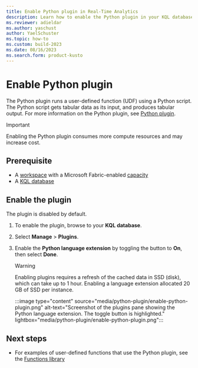 ```yaml
---
title: Enable Python plugin in Real-Time Analytics
description: Learn how to enable the Python plugin in your KQL database.
ms.reviewer: adieldar
ms.author: yaschust
author: YaelSchuster
ms.topic: how-to
ms.custom: build-2023
ms.date: 08/16/2023
ms.search.form: product-kusto
---
```


# Enable Python plugin

The Python plugin runs a user-defined function (UDF) using a Python script. The Python script gets tabular data as its input, and produces tabular output. For more information on the Python plugin, see [Python plugin](/azure/data-explorer/kusto/query/pythonplugin?context=%2Ffabric%2Fcontext%2Fcontext-rta&pivots=fabric).

> [!IMPORTANT]
> Enabling the Python plugin consumes more compute resources and may increase cost.

## Prerequisite

* A [workspace](../get-started/create-workspaces.md) with a Microsoft Fabric-enabled [capacity](../enterprise/licenses.md#capacity)
* A [KQL database](create-database.md)

## Enable the plugin

The plugin is disabled by default.

1. To enable the plugin, browse to your **KQL database**.
1. Select **Manage** > **Plugins**.
1. Enable the **Python language extension** by toggling the button to **On**, then select **Done**.

    > [!WARNING]
    > Enabling plugins requires a refresh of the cached data in SSD (disk), which can take up to 1 hour. Enabling a language extension allocated 20 GB of SSD per instance.

    :::image type="content" source="media/python-plugin/enable-python-plugin.png" alt-text="Screenshot of the plugins pane showing the Python language extension. The toggle button is highlighted." lightbox="media/python-plugin/enable-python-plugin.png":::

## Next steps

* For examples of user-defined functions that use the Python plugin, see the [Functions library](/azure/data-explorer/kusto/functions-library/functions-library?context=%2Ffabric%2Fcontext%2Fcontext-rta&pivots=fabric)
